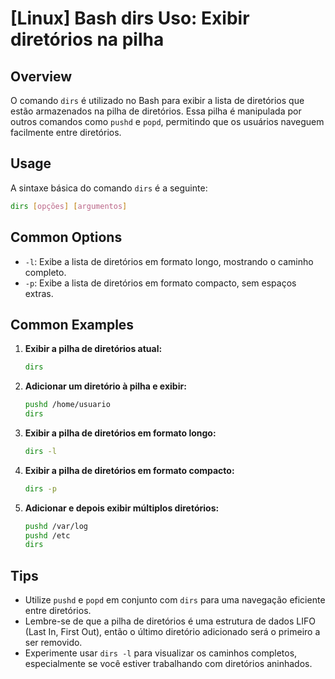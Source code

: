 # [Linux] Bash dirs Uso: Exibir diretórios na pilha

## Overview
O comando `dirs` é utilizado no Bash para exibir a lista de diretórios que estão armazenados na pilha de diretórios. Essa pilha é manipulada por outros comandos como `pushd` e `popd`, permitindo que os usuários naveguem facilmente entre diretórios.

## Usage
A sintaxe básica do comando `dirs` é a seguinte:

```bash
dirs [opções] [argumentos]
```

## Common Options
- `-l`: Exibe a lista de diretórios em formato longo, mostrando o caminho completo.
- `-p`: Exibe a lista de diretórios em formato compacto, sem espaços extras.

## Common Examples

1. **Exibir a pilha de diretórios atual:**
   ```bash
   dirs
   ```

2. **Adicionar um diretório à pilha e exibir:**
   ```bash
   pushd /home/usuario
   dirs
   ```

3. **Exibir a pilha de diretórios em formato longo:**
   ```bash
   dirs -l
   ```

4. **Exibir a pilha de diretórios em formato compacto:**
   ```bash
   dirs -p
   ```

5. **Adicionar e depois exibir múltiplos diretórios:**
   ```bash
   pushd /var/log
   pushd /etc
   dirs
   ```

## Tips
- Utilize `pushd` e `popd` em conjunto com `dirs` para uma navegação eficiente entre diretórios.
- Lembre-se de que a pilha de diretórios é uma estrutura de dados LIFO (Last In, First Out), então o último diretório adicionado será o primeiro a ser removido.
- Experimente usar `dirs -l` para visualizar os caminhos completos, especialmente se você estiver trabalhando com diretórios aninhados.